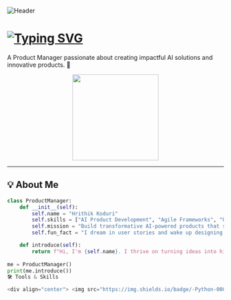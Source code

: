 ![Header](https://capsule-render.vercel.app/api?type=waving&color=gradient&height=200&text=Welcome%20to%20My%20GitHub!&fontAlign=70&fontSize=40)

# [![Typing SVG](https://readme-typing-svg.herokuapp.com?font=Fira+Code&size=18&color=F75C7E&lines=Hi!+I'm+Hrithik+Koduri+!+👋)](https://git.io/typing-svg)  
A Product Manager passionate about creating impactful AI solutions and innovative products. 🌟  

<div align="center">
  <img src="https://media.giphy.com/media/hvRJCLFzcasrR4ia7z/giphy.gif" width="200">
</div>

---

## 💡 About Me

```python
class ProductManager:
    def __init__(self):
        self.name = "Hrithik Koduri"
        self.skills = ["AI Product Development", "Agile Frameworks", "UX/UI Design", "Generative AI"]
        self.mission = "Build transformative AI-powered products that solve real-world problems."
        self.fun_fact = "I dream in user stories and wake up designing product roadmaps!"

    def introduce(self):
        return f"Hi, I'm {self.name}. I thrive on turning ideas into high-impact, scalable solutions!"
        
me = ProductManager()
print(me.introduce())
🛠️ Tools & Skills

<div align="center"> <img src="https://img.shields.io/badge/-Python-000?style=flat&logo=python" /> <img src="https://img.shields.io/badge/-SQL-000?style=flat&logo=mysql" /> <img src="https://img.shields.io/badge/-TensorFlow-FF6F00?style=flat&logo=tensorflow&logoColor=white" /> <img src="https://img.shields.io/badge/-Streamlit-FF4B4B?style=flat&logo=streamlit&logoColor=white" /> <img src="https://img.shields.io/badge/-ReactJS-61DAFB?style=flat&logo=react&logoColor=black" /> <img src="https://img.shields.io/badge/-AWS-232F3E?style=flat&logo=amazon-aws&logoColor=white" /> <img src="https://img.shields.io/badge/-HuggingFace-FFD000?style=flat&logo=huggingface&logoColor=black" /> <img src="https://img.shields.io/badge/-Figma-F24E1E?style=flat&logo=figma&logoColor=white" /> <img src="https://img.shields.io/badge/-JIRA-0052CC?style=flat&logo=jira&logoColor=white" /> </div>
